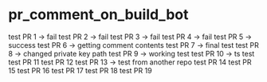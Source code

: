 # pr_comment_on_build_bot

test PR 1 -> fail
test PR 2 -> fail
test PR 3 -> fail
test PR 4 -> fail
test PR 5 -> success
test PR 6 -> getting comment contents
test PR 7 -> final test
test PR 8 -> changed private key path
test PR 9 -> working test
test PR 10 -> ts test
test PR 11 
test PR 12
test PR 13 -> test from another repo
test PR 14
test PR 15
test PR 16
test PR 17
test PR 18
test PR 19
